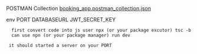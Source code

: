 POSTMAN Collection
[booking_app.postman_collection.json](https://github.com/user-attachments/files/19007012/booking_app.postman_collection.json)


env 
  PORT 
  DATABASEURL
  JWT_SECRET_KEY


```
  first convert code into js user npx (or your package excutor) tsc -b
  can use npn (or your package manager) run dev

 it should started a server on your PORT


